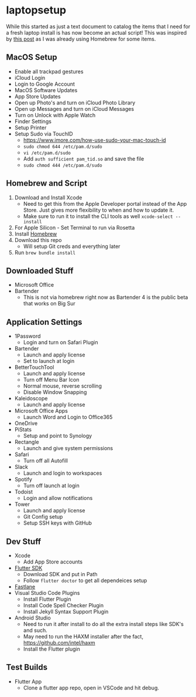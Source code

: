 # laptopsetup

While this started as just a text document to catalog the items that I need for a fresh laptop install is has now become an actual script! This was inspired by [this post](https://www.caseyliss.com/2019/10/8/brew-bundle) as I was already using Homebrew for some items.

## MacOS Setup

* Enable all trackpad gestures
* iCloud Login
* Login to Google Account
* MacOS Software Updates
* App Store Updates
* Open up Photo's and turn on iCloud Photo Library
* Open up Messages and turn on iCloud Messages
* Turn on Unlock with Apple Watch
* Finder Settings
* Setup Printer
* Setup Sudo via TouchID
   * https://www.imore.com/how-use-sudo-your-mac-touch-id
   * `sudo chmod 644 /etc/pam.d/sudo`
   * `vi /etc/pam.d/sudo`
   * Add `auth sufficient pam_tid.so` and save the file
   * `sudo chmod 444 /etc/pam.d/sudo`

## Homebrew and Script

1. Download and Install Xcode
   * Need to get this from the Apple Developer portal instead of the App Store. Just gives more flexibility to when and how to update it. 
   * Make sure to run it to install the CLI tools as well `xcode-select --install`
1. For Apple Silicon - Set Terminal to run via Rosetta
1. Install [Homebrew](https://brew.sh)
1. Download this repo
   * Will setup Git creds and everything later
1. Run `brew bundle install`

## Downloaded Stuff

* Microsoft Office
* Bartender
   * This is not via homebrew right now as Bartender 4 is the public beta that works on Big Sur
   
## Application Settings

* 1Password
   * Login and turn on Safari Plugin
* Bartender
   * Launch and apply license
   * Set to launch at login
* BetterTouchTool
   * Launch and apply license
   * Turn off Menu Bar Icon
   * Normal mouse, reverse scrolling
   * Disable Window Snapping
* Kaleidoscope
   * Launch and apply license
* Microsoft Office Apps
   * Launch Word and Login to Office365
* OneDrive
* PiStats
   * Setup and point to Synology
* Rectangle
   * Launch and give system permissions
* Safari
   * Turn off all Autofill
* Slack
   * Launch and login to workspaces
* Spotify
   * Turn off launch at login
* Todoist
   * Login and allow notifications
* Tower
   * Launch and apply license
   * Git Config setup
   * Setup SSH keys with GitHub

## Dev Stuff

* Xcode
   * Add App Store accounts
* [Flutter SDK](https://flutter.dev/docs/get-started/install/macos)
   * Download SDK and put in Path
   * Follow `flutter doctor` to get all dependeices setup
* [Fastlane](https://docs.fastlane.tools/getting-started/ios/setup/)
* Visual Studio Code Plugins
   * Install Flutter Plugin
   * Install Code Spell Checker Plugin
   * Install Jekyll Syntax Support Plugin
* Android Studio
   * Need to run it after install to do all the extra install steps like SDK's and such.
   * May need to run the HAXM installer after the fact, https://github.com/intel/haxm
   * Install the Flutter plugin

## Test Builds
* Flutter App
   * Clone a flutter app repo, open in VSCode and hit debug.
